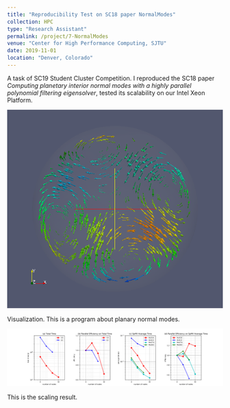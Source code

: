 ```yaml
---
title: "Reproducibility Test on SC18 paper NormalModes"
collection: HPC
type: "Research Assistant"
permalink: /project/7-NormalModes
venue: "Center for High Performance Computing, SJTU"
date: 2019-11-01
location: "Denver, Colorado"
---
```


A task of SC19 Student Cluster Competition. I reproduced the SC18 paper *Computing planetary interior normal modes with a highly parallel polynomial filtering eigensolver*, tested its scalability on our Intel Xeon Platform.

![Visualization](/images/normalmodes/17.png "Visualization")

Visualization. This is a program about planary normal modes.

![Scaling](/images/normalmodes/Strong_Scaling.png)

This is the scaling result.
